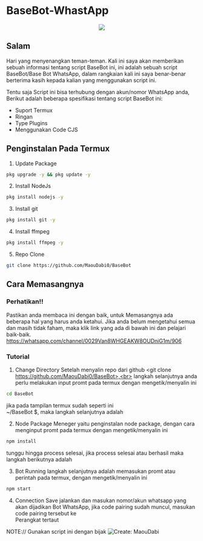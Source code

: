 # BaseBot-WhastApp

<p align="center">
<img src="https://files.catbox.moe/7t0628.jpg">

## Salam
   Hari yang menyenangkan teman-teman. Kali ini saya akan memberikan sebuah informasi tentang script BaseBot ini, ini adalah sebuah script BaseBot/Base Bot WhatsApp,   dalam rangkaian kali ini saya benar-benar berterima kasih kepada kalian yang menggunakan script ini.

   Tentu saja Script ini bisa terhubung dengan akun/nomor WhatsApp anda, Berikut adalah beberapa spesifikasi tentang script BaseBot ini:

- Suport Termux
- Ringan
- Type Plugins
- Menggunakan Code CJS

## Penginstalan Pada Termux

1. Update Package

```bash
pkg upgrade -y && pkg update -y
```

2. Install NodeJs

```bash
pkg install nodejs -y
```

3. Install git

```bash
pkg install git -y
```
4. Install ffmpeg

```bash
pkg install ffmpeg -y
```
5. Repo Clone

```bash
git clone https://github.com/MaouDabi0/BaseBot
```

## Cara Memasangnya

### Perhatikan!!
  Pastikan anda membaca ini dengan baik, untuk Memasangnya ada beberapa hal yang harus anda ketahui. Jika anda belum mengetahui semua dan masih tidak faham, maka klik link yang ada di bawah ini dan pelajari baik-baik.
  https://whatsapp.com/channel/0029Van8WHGEAKW8OUDniG1m/906

### Tutorial

1. Change Directory
   Setelah menyalin repo dari github 
   <git clone https://github.com/MaouDabi0/BaseBot>,<br> langkah selanjutnya anda perlu melakukan input promt pada termux dengan mengetik/menyalin ini
   
```bash
cd BaseBot
```

   jika pada tampilan termux sudah seperti ini<br> ~/BaseBot $, maka langkah selanjutnya adalah<br>

2. Node Package Meneger
   yaitu penginstalan node package, dengan cara menginput promt pada termux dengan mengetik/menyalin ini

```bash
npm install
```
   tunggu hingga process selesai, jika process selesai atau berhasil maka langkah berikutnya adalah<br>

3. Bot Running
   langkah selanjutnya adalah memasukan promt atau perintah pada termux, dengan mengetik/menyalin ini

```bash
npm start
```

4. Connection Save
   jalankan dan masukan nomor/akun whatsapp yang akan dijadikan Bot WhatsApp, jika code pairing sudah muncul, masukan code pairing tersebut ke<br>
   Perangkat tertaut

NOTE:// Gunakan script ini dengan bijak
![Create: MaouDabi](https://img.shields.io/badge/status-inactive-red.svg)

